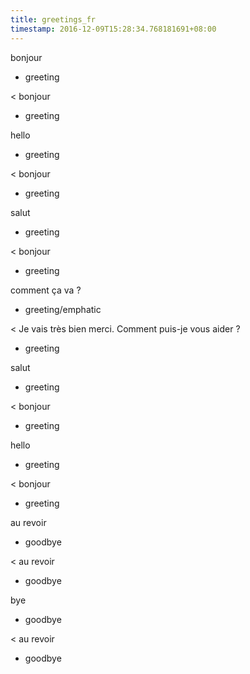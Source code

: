 ```yaml
---
title: greetings_fr
timestamp: 2016-12-09T15:28:34.768181691+08:00
---
```


bonjour
* greeting

< bonjour
* greeting

hello
* greeting

< bonjour
* greeting

salut
* greeting

< bonjour
* greeting

comment ça va ?
* greeting/emphatic

< Je vais très bien merci. Comment puis-je vous aider ?
* greeting

salut
* greeting

< bonjour
* greeting

hello
* greeting

< bonjour
* greeting

au revoir
* goodbye

< au revoir
* goodbye

bye
* goodbye

< au revoir
* goodbye
